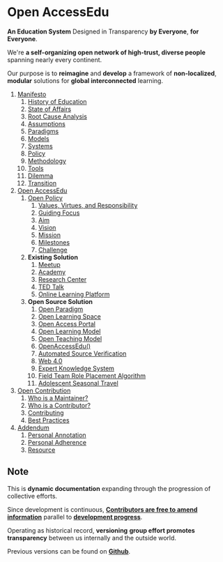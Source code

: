 # Open AccessEdu

**An Education System** Designed in Transparency **by Everyone**, **for
Everyone**.

We're **a self-organizing open network of high-trust, diverse people** spanning
nearly every continent.

Our purpose is to **reimagine** and **develop** a framework of
**non-localized**, **modular** solutions for **global interconnected** learning.

1. [Manifesto](documentation/manifesto/manifesto.md)
   1. [History of Education](documentation/manifesto/history.md)
   2. [State of Affairs](documentation/manifesto/affairs.md)
   3. [Root Cause Analysis](documentation/manifesto/analysis.md)
   4. [Assumptions](documentation/manifesto/assumption.md)
   5. [Paradigms](documentation/manifesto/paradigms.md)
   6. [Models](documentation/manifesto/model.md)
   7. [Systems](documentation/manifesto/systems.md)
   8. [Policy](documentation/manifesto/policy.md)
   9. [Methodology](documentation/manifesto/methodology.md)
   10. [Tools](documentation/manifesto/tools.md)
   11. [Dilemma](documentation/manifesto/dilemma.md)
   12. [Transition](documentation/manifesto/transition.md)
2. [Open AccessEdu](https://github.com/briancrink/accessedu/tree/315241832a0b93dddbc3b8af13b6311d27e222f8/root.md)
   1. [Open Policy](documentation/policy/openpolicy.md)
      1. [Values, Virtues, and Responsibility](documentation/policy/values.md)
      2. [Guiding Focus](documentation/policy/focus.md)
      3. [Aim](documentation/policy/aim.md)
      4. [Vision](documentation/policy/vision.md)
      5. [Mission](documentation/policy/mission.md)
      6. [Milestones](documentation/policy/milestone.md)
      7. [Challenge](documentation/policy/challenge.md)
   2. **Existing Solution**
      1. [Meetup](documentation/solutions/meetup.md)
      2. [Academy](./)
      3. [Research Center](documentation/solutions/research.md)
      4. [TED Talk](./)
      5. [Online Learning Platform](./)
   3. **Open Source Solution**
      1. [Open Paradigm](documentation/solutions/paradigm.md)
      2. [Open Learning Space](documentation/solutions/space.md)
      3. [Open Access Portal](documentation/solutions/portal.md)
      4. [Open Learning Model](documentation/solutions/learning.md)
      5. [Open Teaching Model](documentation/solutions/teaching.md)
      6. [OpenAccessEdu\(\)](documentation/solutions/platform.md)
      7. [Automated Source Verification](documentation/solutions/verification.md)
      8. [Web 4.0](documentation/solutions/web4.md)
      9. [Expert Knowledge System](documentation/solutions/knowledge.md)
      10. [Field Team Role Placement Algorithm](documentation/solutions/algorithm.md)
      11. [Adolescent Seasonal Travel](documentation/solutions/travel.md)
3. [Open Contribution](documentation/contribution/contribution.md)
   1. [Who is a Maintainer?](documentation/contribution/maintainer.md)
   2. [Who is a Contributor?](documentation/contribution/contributor.md)
   3. [Contributing](documentation/contribution/contributing.md)
   4. [Best Practices](documentation/contribution/practices.md)
4. [Addendum](documentation/addendum/addendum.md)
   1. [Personal Annotation](documentation/addendum/annotation.md)
   2. [Personal Adherence](documentation/addendum/adherence.md)
   3. [Resource](documentation/addendum/resource.md)

## Note

This is **dynamic documentation** expanding through the progression of
collective efforts.

Since development is continuous,
[**Contributors are free to amend information**](https://github.com/briancrink/accessedu/tree/315241832a0b93dddbc3b8af13b6311d27e222f8/root.md)
parallel to
[**development progress**](https://github.com/briancrink/accessedu/tree/315241832a0b93dddbc3b8af13b6311d27e222f8/root.md).

Operating as historical record, **versioning** **group effort promotes
transparency** between us internally and the outside world.

Previous versions can be found on
[**Github**](https://github.com/briancrink/accessedu/releases).
